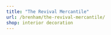 ```yaml
---
title: "The Revival Mercantile"
url: /brenham/the-revival-mercantile/
shop: interior decoration
---
```

